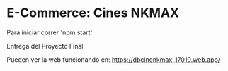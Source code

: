 # E-Commerce: Cines NKMAX 

Para iniciar correr
'npm start'

Entrega del Proyecto Final

Pueden ver la web funcionando en: https://dbcinenkmax-17010.web.app/
